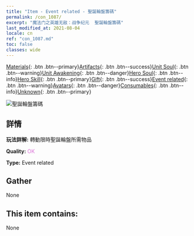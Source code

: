 ```yaml
---
title: "Item - Event related - 聖誕輪盤籌碼"
permalink: /con_1087/
excerpt: "魔法门之英雄无敌：战争纪元  聖誕輪盤籌碼"
last_modified_at: 2021-08-04
locale: cn
ref: "con_1087.md"
toc: false
classes: wide
---
```

 [Materials](/ItemsCN/){: .btn .btn--primary}[Artifacts](/ItemsCN/Artifacts/){: .btn .btn--success}[Unit Soul](/ItemsCN/UnitSoul/){: .btn .btn--warning}[Unit Awakening](/ItemsCN/UnitAwakening/){: .btn .btn--danger}[Hero Soul](/ItemsCN/HeroSoul/){: .btn .btn--info}[Hero Skill](/ItemsCN/HeroSkill/){: .btn .btn--primary}[Gift](/ItemsCN/Gift/){: .btn .btn--success}[Event related](/ItemsCN/Events/){: .btn .btn--warning}[Avatars](/ItemsCN/Avatars/){: .btn .btn--danger}[Consumables](/ItemsCN/Consumables/){: .btn .btn--info}[Unknown](/ItemsCN/Unknown/){: .btn .btn--primary}

 ![聖誕輪盤籌碼](/images/t/i_690013.png)

## 詳情
 **玩法詳解:** 轉動限時聖誕輪盤所需物品

 **Quality:** <span style="color: #DA70D6">OK</span>

 **Type:** Event related

## Gather

  None

## This item contains:

  None

